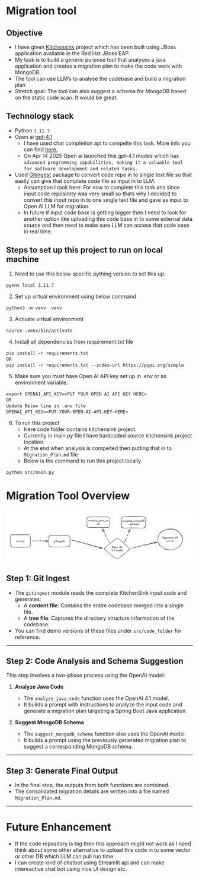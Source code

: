 # Migration tool 

## Objective
- I have given [Kitchensink](https://github.com/jboss-developer/jboss-eap-quickstarts/tree/8.0.x/kitchensink) project which has been built using JBoss application available in the Red Hat JBoss EAP.
- My task is to build a generic purpose tool that analyses a java application and creates a migration plan to make the code work with MongoDB.. 
- The tool can use LLM’s to analyse the codebase and build a migration plan
- Stretch goal: The tool can also suggest a schema for MongoDB based on the static code scan. It would be great.

## Technology stack 
- Python `3.11.7`
- Open ai [gpt-4.1](https://openai.com/index/gpt-4-1/)
    - I have used chat completion api to compelte this task. More info you can find [here.](https://platform.openai.com/docs/api-reference/chat/create)
    - On Apr 14 2025 Open ai launched this gpt-4.1 modes which has  `advanced programming capabilities, making it a valuable tool for software development and related tasks.`
- Used [Gitingest](https://github.com/cyclotruc/gitingest) package to convert code repo in to single text file so that easily can give that complete code file as input in to LLM.
    - Assumption I took here: For now to complete this task ans since input code reposiroty was very small so thats why I decided to convert this input repo in to one single text file and gave as input to Open AI LLM for migration. 
    - In future if input code base is getting bigger then I need to look for another option like uploading this code base in to some external data source and then need to make sure LLM can access that code base in real time.

## Steps to set up this project to run on local machine
1. Need to use this below specific pything version to set this up.
```
pyenv local 3.11.7
```
2. Set up virtual environment using below command 
```
python3 -m venv .venv
```
3. Activate virtual environment
```
source .venv/bin/activate
```
4. Install all dependencies from requirement.txt file
```
pip install -r requirements.txt
OR
pip install -r requirements.txt --index-url https://pypi.org/simple
```
5. Make sure you must have Open AI API key set up in .env or as environment variable. 
```
export OPENAI_API_KEY=<PUT YOUR OPEN AI API KEY HERE>
OR
Update Below line in .env file
OPENAI_API_KEY=<PUT-YOUR-OPEN-AI-API-KEY-HERE>
```
6. To run this project
    - Here code folder contains kitchensink project. 
    - Currently in main.py file I have hardcoded source kitchensink project location.
    - At the end when analysis is compelted then putting that in to `Migration_Plan.md` file
    - Below is the command to run this project locally
```
python src/main.py
```

# Migration Tool Overview

![High Level Overview](image.png)

## Step 1: Git Ingest

- The `gitingest` module reads the complete KitchenSink input code and generates:
  - A **content file**: Contains the entire codebase merged into a single file.
  - A **tree file**: Captures the directory structure information of the codebase.
- You can find demo versions of these files under `src/code_folder` for reference.

---

## Step 2: Code Analysis and Schema Suggestion

This step involves a two-phase process using the OpenAI model:

1. **Analyze Java Code**
   - The `analyze_java_code` function uses the OpenAI 4.1 model.
   - It builds a prompt with instructions to analyze the input code and generate a migration plan targeting a Spring Boot Java application.

2. **Suggest MongoDB Schema**
   - The `suggest_mongodb_schema` function also uses the OpenAI model.
   - It builds a prompt using the previously generated migration plan to suggest a corresponding MongoDB schema.

---

## Step 3: Generate Final Output

- In the final step, the outputs from both functions are combined.
- The consolidated migration details are written into a file named `Migration_Plan.md`.

---

# Future Enhancement
- If the code repository is big then this approach might not work as I need think about some other alternative to upload this code in to some vector or other DB which LLM can pull run time. 
- I can create kind of chatbot using Streamlit api and can make intereactive chat bot using nice UI design etc.



